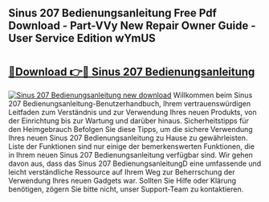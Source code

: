 ## Sinus 207 Bedienungsanleitung Free Pdf Download - Part-VVy New Repair Owner Guide - User Service Edition wYmUS

# <h2><a href="http://df2czi.blite.top/?on=Sinus+207+Bedienungsanleitung">🔗Download 👉🔴 Sinus 207 Bedienungsanleitung</a></h2>

[![Sinus 207 Bedienungsanleitung new download](https://i.imgur.com/lujVjoI.png)](http://df2czi.blite.top/?on=Sinus+207+Bedienungsanleitung)
Willkommen beim Sinus 207 Bedienungsanleitung-Benutzerhandbuch, Ihrem vertrauenswürdigen Leitfaden zum Verständnis und zur Verwendung Ihres neuen Produkts, von der Einrichtung bis zur Wartung und darüber hinaus. Sicherheitstipps für den Heimgebrauch Befolgen Sie diese Tipps, um die sichere Verwendung Ihres neuen Sinus 207 Bedienungsanleitung zu Hause zu gewährleisten. Liste der Funktionen sind nur einige der bemerkenswerten Funktionen, die in Ihrem neuen Sinus 207 Bedienungsanleitung verfügbar sind. Wir gehen davon aus, dass das Sinus 207 BedienungsanleitungD eine umfassende und leicht verständliche Ressource auf Ihrem Weg zur Beherrschung der Verwendung Ihres neuen Gadgets war. Sollten Sie Hilfe oder Klärung benötigen, zögern Sie bitte nicht, unser Support-Team zu kontaktieren.
